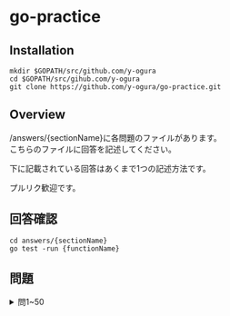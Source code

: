 # go-practice

## Installation
```
mkdir $GOPATH/src/github.com/y-ogura
cd $GOPATH/src/gihub.com/y-ogura
git clone https://github.com/y-ogura/go-practice.git
```

## Overview
/answers/{sectionName}に各問題のファイルがあります。    
こちらのファイルに回答を記述してください。

下に記載されている回答はあくまで1つの記述方法です。

プルリク歓迎です。

## 回答確認

```
cd answers/{sectionName}
go test -run {functionName}
```

## 問題
<details><summary>問1~50</summary>

**問1**    
`a := map[string]string{"a": "a"}`と`b := map[string]string{"b": "b"}`をマージしたｃを出力してください
> eg map[a:a b:b]

<details><summary>回答</summary>

```go
a := map[string]string{"a": "a"}
b := map[string]string{"b": "b"}
c := map[string]string{}

for key, val := range a {
    c[key] = val
}
for key, val := range b {
    c[key] = val
}
fmt.Println(c)
```

</details>

</details>

